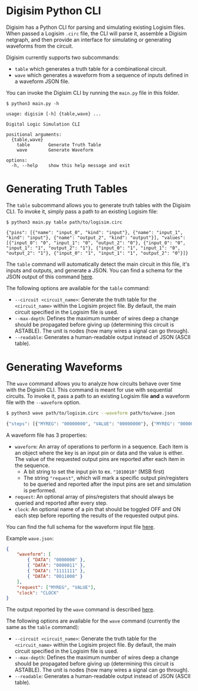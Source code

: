 # Digisim Python CLI

Digisim has a Python CLI for parsing and simulating existing Logisim files.
When passed a Logisim `.circ` file, the CLI will parse it, assemble a Digisim netgraph, and then provide an interface for simulating or generating waveforms from the circuit.

Digisim currently supports two subcommands:
 - `table` which generates a truth table for a combinational circuit.
 - `wave` which generates a waveform from a sequence of inputs defined in a waveform JSON file.

You can invoke the Digisim CLI by running the `main.py` file in this folder.

```shell
$ python3 main.py -h

usage: digisim [-h] {table,wave} ...

Digital Logic Simulation CLI

positional arguments:
  {table,wave}
    table       Generate Truth Table
    wave        Generate Waveform

options:
  -h, --help    show this help message and exit
```

# Generating Truth Tables

The `table` subcommand allows you to generate truth tables with the Digisim CLI.
To invoke it, simply pass a path to an existing Logisim file:

```shell
$ python3 main.py table path/to/logisim.circ

{"pins": [{"name": "input_0", "kind": "input"}, {"name": "input_1", "kind": "input"}, {"name": "output_2", "kind": "output"}], "values": [{"input_0": "0", "input_1": "0", "output_2": "0"}, {"input_0": "0", "input_1": "1", "output_2": "1"}, {"input_0": "1", "input_1": "0", "output_2": "1"}, {"input_0": "1", "input_1": "1", "output_2": "0"}]}
```

The `table` command will automatically detect the main circuit in this file, it's inputs and outputs, and generate a JSON.
You can find a schema for the JSON output of this command [here](schemas/truth-table-out.schema.json).

The following options are available for the `table` command:

 - `--circuit <circuit_name>`: Generate the truth table for the `<circuit_name>` within the Logisim project file. By default, the main circuit specified in the Logisim file is used.
 - `--max-depth`: Defines the maximum number of wires deep a change should be propagated before giving up (determining this circuit is ASTABLE). The unit is nodes (how many wires a signal can go through).
 - `--readable`: Generates a human-readable output instead of JSON (ASCII table).

# Generating Waveforms

The `wave` command allows you to analyze how circuits behave over time with the Digisim CLI.
This command is meant for use with sequential circuits.
To invoke it, pass a path to an existing Logisim file **and** a waveform file with the `--waveform` option.

```sh
$ python3 wave path/to/logisim.circ --waveform path/to/wave.json

{"steps": [{"MYREG": "00000000", "VALUE": "00000000"}, {"MYREG": "00000110", "VALUE": "00000110"}, {"MYREG": "11111110", "VALUE": "11111110"}, {"MYREG": "00110000", "VALUE": "00110000"}]}
```

A waveform file has 3 properties:

 - `waveform`: An array of operations to perform in a sequence. Each item is an object where the key is an input pin or data and the value is either. The value of the requested output pins are reported after each item in the sequence.
   - A bit string to set the input pin to ex. `"1010010"` (MSB first)
   - The string `"request"`, which will mark a specific output pin/registers to be queried and reported after the input pins are set and simulation is performed.
 - `request`: An optional array of pins/registers that should always be queried and reported after every step.
 - `clock`: An optional name of a pin that should be toggled OFF and ON each step before reporting the results of the requested output pins.

You can find the full schema for the waveform input file [here](schemas/waveform-in.schema.json).

Example `wave.json`:
```json
{
	"waveform": [
		{ "DATA": "0000000" },
		{ "DATA": "0000011" },
		{ "DATA": "1111111" },
		{ "DATA": "0011000" }
	],
	"request": ["MYREG", "VALUE"],
	"clock": "CLOCK"
}
```

The output reported by the `wave` command is described [here](schemas/waveform-out.schema.json).

The following options are available for the `wave` command (currently the same as the `table` command):

 - `--circuit <circuit_name>`: Generate the truth table for the `<circuit_name>` within the Logisim project file. By default, the main circuit specified in the Logisim file is used.
 - `--max-depth`: Defines the maximum number of wires deep a change should be propagated before giving up (determining this circuit is ASTABLE). The unit is nodes (how many wires a signal can go through).
 - `--readable`: Generates a human-readable output instead of JSON (ASCII table).
